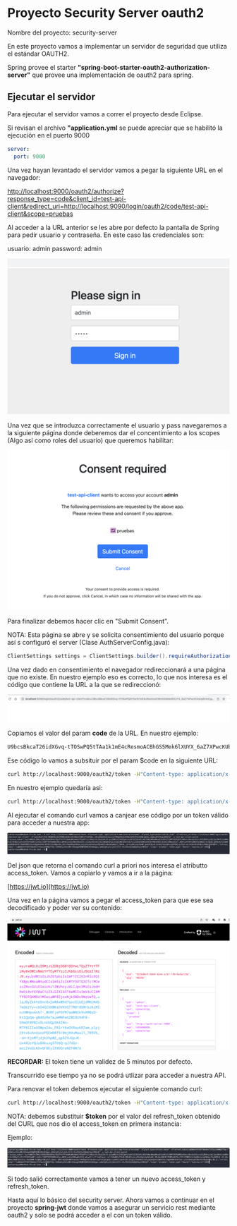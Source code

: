 # Proyecto Security Server oauth2

Nombre del proyecto: security-server

  En este proyecto vamos a implementar un servidor de seguridad que utiliza el estándar OAUTH2.

Spring provee el starter **"spring-boot-starter-oauth2-authorization-server"** que provee una implementación de oauth2 para spring.

## Ejecutar el servidor

Para ejecutar el servidor vamos a correr el proyecto desde Eclipse.

Si revisan el archivo **"application.yml** se puede apreciar que se habilitó la ejecución en el puerto 9000

```yml
server:
  port: 9000
```

Una vez hayan levantado el servidor vamos a pegar la siguiente URL en el navegador:

[http://localhost:9000/oauth2/authorize?response_type=code&client_id=test-api-client&redirect_uri=http://localhost:9090/login/oauth2/code/test-api-client&scope=pruebas](http://localhost:9000/oauth2/authorize?response_type=code&client_id=test-api-client&redirect_uri=http://localhost:9090/login/oauth2/code/test-api-client&scope=pruebas)

Al acceder a la URL anterior se les abre por defecto la pantalla de Spring para pedir usuario y contraseña. En este caso las credenciales son:

usuario: admin
password: admin

![login.png](src/main/resources/static/images/login.png "Pantalla login spring")

Una vez que se introduzca correctamente el usuario y pass navegaremos a la siguiente página donde deberemos dar el concentimiento a los scopes (Algo así como roles del usuario) que queremos habilitar:

![concentimiento.png](src/main/resources/static/images/consentimiento.png "Pantalla consentimiento")

Para finalizar debemos hacer clic en "Submit Consent".

NOTA: Esta página se abre y se solicita consentimiento del usuario porque así s configuró el server (Clase AuthServerConfig.java):


```java
ClientSettings settings = ClientSettings.builder().requireAuthorizationConsent(true).build();
```

Una vez dado en consentimiento el navegador redireccionará a una página que no existe. En nuestro ejemplo eso es correcto, lo que nos interesa es el código que contiene la URL a la que se redireccionó:

![codigo_acceso.png](src/main/resources/static/images/codigo_acceso.png "Codigo acceso")

Copiamos el valor del param **code** de la URL. En nuestro ejemplo:

```bash
U9bcsBkcaT26idXGvq-tTOSwPQ5tTAa1k1mE4cResmoACBhGS5Mek6lXUYX_6aZ7XPwcKUbAqIOHoCjgLbA0zPBYTjx8O_MKHj0jUuIZfEJLFG_BuwUiCcRzQiQN2j_g
```

Ese código lo vamos a subsituir por el param $code en la siguiente URL:

```bash
curl http://localhost:9000/oauth2/token -H"Content-type: application/x-www-form-urlencoded" -d"grant_type=authorization_code" -d"redirect_uri=http://localhost:9090/login/oauth2/code/test-api-client" -d"code=$code" -u test-api-client:secret
```

En nuestro ejemplo quedaría asi:

```bash
curl http://localhost:9000/oauth2/token -H"Content-type: application/x-www-form-urlencoded" -d"grant_type=authorization_code" -d"redirect_uri=http://localhost:9090/login/oauth2/code/test-api-client" -d"code=U9bcsBkcaT26idXGvq-tTOSwPQ5tTAa1k1mE4cResmoACBhGS5Mek6lXUYX_6aZ7XPwcKUbAqIOHoCjgLbA0zPBYTjx8O_MKHj0jUuIZfEJLFG_BuwUiCcRzQiQN2j_g" -u test-api-client:secret
```

Al ejecutar el comando curl vamos a canjear ese código por un token válido para acceder a nuestra app:

![access_token.png](src/main/resources/static/images/access_token.png "Token de acceso")

Del json que retorna el comando curl a priori nos interesa el atributto access_token. Vamos a copiarlo y vamos a ir a la página:

[https://jwt.io](https://jwt.io)

Una vez en la página vamos a pegar el access_token para que ese sea decodificado y poder ver su contenido:

![jwt.io.png](src/main/resources/static/images/jwt.io.png "jwt.io")

**RECORDAR:** El token tiene un validez de 5 minutos por defecto.

Transcurrido ese tiempo ya no se podrá utlizar para acceder a nuestra API.

Para renovar el token debemos ejecutar el siguiente comando curl:

```bash
curl http://localhost:9000/oauth2/token -H"Content-type: application/x-www-form-urlencoded" -d"grant_type=refresh_token" -d"refresh_token=" -u test-api-client:secret
```

NOTA: debemos substituir  **$token** por el valor del refresh_token obtenido del CURL que nos dio el access_token en primera instancia:

Ejemplo:

![refresh_token.png](src/main/resources/static/images/refresh_token.png "refresh_token")

Si todo salió correctamente vamos a tener un nuevo access_token y refresh_token.


Hasta aquí lo básico del security server. Ahora vamos a continuar en el proyecto **spring-jwt** donde vamos a asegurar un servicio rest mediante oauth2 y solo se podrá acceder a el con un token válido.




